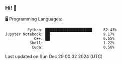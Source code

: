 ### Hi! :panda_face:

:desktop_computer: Programming Languages:

```
          Python: █████████████████████     82.43%
Jupyter Notebook: ██                        9.17%
             C++: ██                        6.55%
           Shell:                           1.22%
            Cuda:                           0.50%
```

Last updated on Sun Dec 29 00:32 2024 (UTC)
